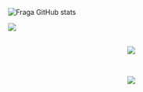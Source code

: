 
![Fraga GitHub stats](https://github-readme-stats.vercel.app/api?username=Dav1Samu3l&show_icons=true&theme=dracula&count_private=true)








<div style= 600px; ">
  <a href="https://github.com/Dav1Samu3l/github-readme-stats">
    <img align="center" src="https://github-readme-stats.vercel.app/api/top-langs/?username=Dav1Samu3l&theme=blue-green" />
  </a>
</div>
<br/>
<p align="center">
  <a href="https://skillicons.dev">
    <img src="https://skillicons.dev/icons?i=js,html,css,react,nodejs,bash" />
  </a>
</p>
<br/>

<p align="center">
  <a href="https://skillicons.dev">
    <img src="https://skillicons.dev/icons?i=git,linux,bootstrap,vscode,netlify,github" />
  </a>
</p>




                                                                                             
